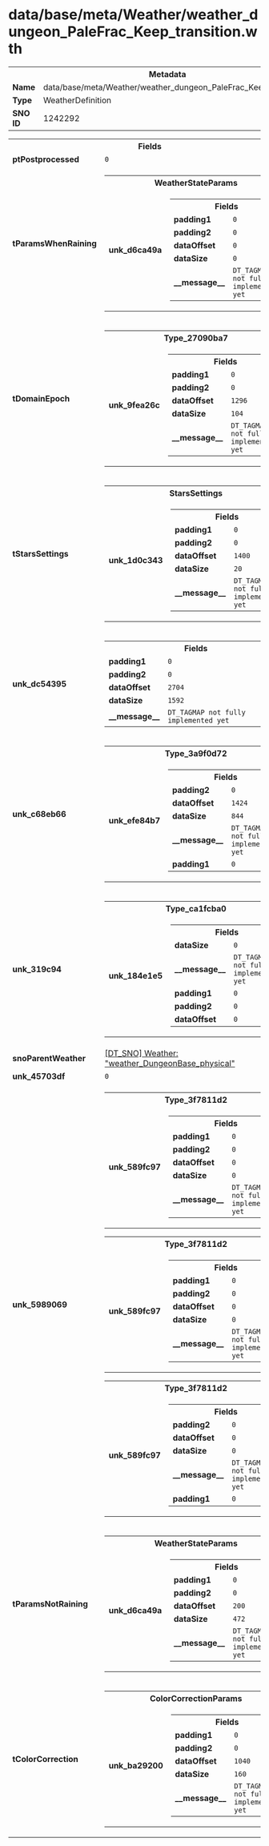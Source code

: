 <h1>data/base/meta/Weather/weather_dungeon_PaleFrac_Keep_transition.wth</h1><table><tr><th colspan="100%">Metadata</th></tr><tr><td><b>Name</b></td><td>data/base/meta/Weather/weather_dungeon_PaleFrac_Keep_transition.wth</td></tr><tr><td><b>Type</b></td><td>WeatherDefinition</td></tr><tr><td><b>SNO ID</b></td><td>1242292</td></tr></table>

<table><tr><th colspan="100%">Fields</th></tr><tr><td><b>ptPostprocessed</b></td><td><code>0</code></td></tr><tr><td><b>tParamsWhenRaining</b></td><td><table><tr><th colspan="100%">WeatherStateParams</th></tr><tr><td><b>unk_d6ca49a</b></td><td><table><tr><th colspan="100%">Fields</th></tr><tr><td><b>padding1</b></td><td><code>0</code></td></tr><tr><td><b>padding2</b></td><td><code>0</code></td></tr><tr><td><b>dataOffset</b></td><td><code>0</code></td></tr><tr><td><b>dataSize</b></td><td><code>0</code></td></tr><tr><td><b>__message__</b></td><td><code>DT_TAGMAP not fully implemented yet</code></td></tr></table>

</td></tr></table>

</td></tr><tr><td><b>tDomainEpoch</b></td><td><table><tr><th colspan="100%">Type_27090ba7</th></tr><tr><td><b>unk_9fea26c</b></td><td><table><tr><th colspan="100%">Fields</th></tr><tr><td><b>padding1</b></td><td><code>0</code></td></tr><tr><td><b>padding2</b></td><td><code>0</code></td></tr><tr><td><b>dataOffset</b></td><td><code>1296</code></td></tr><tr><td><b>dataSize</b></td><td><code>104</code></td></tr><tr><td><b>__message__</b></td><td><code>DT_TAGMAP not fully implemented yet</code></td></tr></table>

</td></tr></table>

</td></tr><tr><td><b>tStarsSettings</b></td><td><table><tr><th colspan="100%">StarsSettings</th></tr><tr><td><b>unk_1d0c343</b></td><td><table><tr><th colspan="100%">Fields</th></tr><tr><td><b>padding1</b></td><td><code>0</code></td></tr><tr><td><b>padding2</b></td><td><code>0</code></td></tr><tr><td><b>dataOffset</b></td><td><code>1400</code></td></tr><tr><td><b>dataSize</b></td><td><code>20</code></td></tr><tr><td><b>__message__</b></td><td><code>DT_TAGMAP not fully implemented yet</code></td></tr></table>

</td></tr></table>

</td></tr><tr><td><b>unk_dc54395</b></td><td><table><tr><th colspan="100%">Fields</th></tr><tr><td><b>padding1</b></td><td><code>0</code></td></tr><tr><td><b>padding2</b></td><td><code>0</code></td></tr><tr><td><b>dataOffset</b></td><td><code>2704</code></td></tr><tr><td><b>dataSize</b></td><td><code>1592</code></td></tr><tr><td><b>__message__</b></td><td><code>DT_TAGMAP not fully implemented yet</code></td></tr></table>

</td></tr><tr><td><b>unk_c68eb66</b></td><td><table><tr><th colspan="100%">Type_3a9f0d72</th></tr><tr><td><b>unk_efe84b7</b></td><td><table><tr><th colspan="100%">Fields</th></tr><tr><td><b>padding2</b></td><td><code>0</code></td></tr><tr><td><b>dataOffset</b></td><td><code>1424</code></td></tr><tr><td><b>dataSize</b></td><td><code>844</code></td></tr><tr><td><b>__message__</b></td><td><code>DT_TAGMAP not fully implemented yet</code></td></tr><tr><td><b>padding1</b></td><td><code>0</code></td></tr></table>

</td></tr></table>

</td></tr><tr><td><b>unk_319c94</b></td><td><table><tr><th colspan="100%">Type_ca1fcba0</th></tr><tr><td><b>unk_184e1e5</b></td><td><table><tr><th colspan="100%">Fields</th></tr><tr><td><b>dataSize</b></td><td><code>0</code></td></tr><tr><td><b>__message__</b></td><td><code>DT_TAGMAP not fully implemented yet</code></td></tr><tr><td><b>padding1</b></td><td><code>0</code></td></tr><tr><td><b>padding2</b></td><td><code>0</code></td></tr><tr><td><b>dataOffset</b></td><td><code>0</code></td></tr></table>

</td></tr></table>

</td></tr><tr><td><b>snoParentWeather</b></td><td><a href="weather_DungeonBase_physical.wth.md">[DT_SNO] Weather: "weather_DungeonBase_physical"</a></td></tr><tr><td><b>unk_45703df</b></td><td><code>0</code></td></tr><tr><td><b>unk_5989069</b></td><td><table><tr><th colspan="100%">Type_3f7811d2</th></tr><tr><td><b>unk_589fc97</b></td><td><table><tr><th colspan="100%">Fields</th></tr><tr><td><b>padding1</b></td><td><code>0</code></td></tr><tr><td><b>padding2</b></td><td><code>0</code></td></tr><tr><td><b>dataOffset</b></td><td><code>0</code></td></tr><tr><td><b>dataSize</b></td><td><code>0</code></td></tr><tr><td><b>__message__</b></td><td><code>DT_TAGMAP not fully implemented yet</code></td></tr></table>

</td></tr></table>


<table><tr><th colspan="100%">Type_3f7811d2</th></tr><tr><td><b>unk_589fc97</b></td><td><table><tr><th colspan="100%">Fields</th></tr><tr><td><b>padding1</b></td><td><code>0</code></td></tr><tr><td><b>padding2</b></td><td><code>0</code></td></tr><tr><td><b>dataOffset</b></td><td><code>0</code></td></tr><tr><td><b>dataSize</b></td><td><code>0</code></td></tr><tr><td><b>__message__</b></td><td><code>DT_TAGMAP not fully implemented yet</code></td></tr></table>

</td></tr></table>


<table><tr><th colspan="100%">Type_3f7811d2</th></tr><tr><td><b>unk_589fc97</b></td><td><table><tr><th colspan="100%">Fields</th></tr><tr><td><b>padding2</b></td><td><code>0</code></td></tr><tr><td><b>dataOffset</b></td><td><code>0</code></td></tr><tr><td><b>dataSize</b></td><td><code>0</code></td></tr><tr><td><b>__message__</b></td><td><code>DT_TAGMAP not fully implemented yet</code></td></tr><tr><td><b>padding1</b></td><td><code>0</code></td></tr></table>

</td></tr></table>


</td></tr><tr><td><b>tParamsNotRaining</b></td><td><table><tr><th colspan="100%">WeatherStateParams</th></tr><tr><td><b>unk_d6ca49a</b></td><td><table><tr><th colspan="100%">Fields</th></tr><tr><td><b>padding1</b></td><td><code>0</code></td></tr><tr><td><b>padding2</b></td><td><code>0</code></td></tr><tr><td><b>dataOffset</b></td><td><code>200</code></td></tr><tr><td><b>dataSize</b></td><td><code>472</code></td></tr><tr><td><b>__message__</b></td><td><code>DT_TAGMAP not fully implemented yet</code></td></tr></table>

</td></tr></table>

</td></tr><tr><td><b>tColorCorrection</b></td><td><table><tr><th colspan="100%">ColorCorrectionParams</th></tr><tr><td><b>unk_ba29200</b></td><td><table><tr><th colspan="100%">Fields</th></tr><tr><td><b>padding1</b></td><td><code>0</code></td></tr><tr><td><b>padding2</b></td><td><code>0</code></td></tr><tr><td><b>dataOffset</b></td><td><code>1040</code></td></tr><tr><td><b>dataSize</b></td><td><code>160</code></td></tr><tr><td><b>__message__</b></td><td><code>DT_TAGMAP not fully implemented yet</code></td></tr></table>

</td></tr></table>

</td></tr></table>

